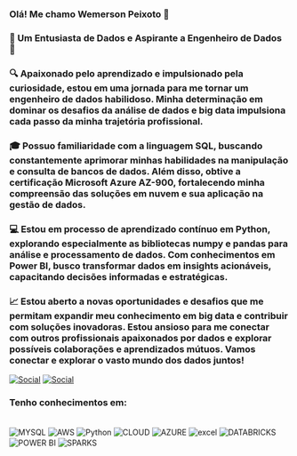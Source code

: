 
### Olá! Me chamo Wemerson Peixoto 👋 

### 🚀 Um Entusiasta de Dados e Aspirante a Engenheiro de Dados 🚀

### 🔍 Apaixonado pelo aprendizado e impulsionado pela curiosidade, estou em uma jornada para me tornar um engenheiro de dados habilidoso. Minha determinação em dominar os desafios da análise de dados e big data impulsiona cada passo da minha trajetória profissional.

### 🎓 Possuo familiaridade com a linguagem SQL, buscando constantemente aprimorar minhas habilidades na manipulação e consulta de bancos de dados. Além disso, obtive a certificação Microsoft Azure AZ-900, fortalecendo minha compreensão das soluções em nuvem e sua aplicação na gestão de dados.

### 💻 Estou em processo de aprendizado contínuo em Python, explorando especialmente as bibliotecas numpy e pandas para análise e processamento de dados. Com conhecimentos em Power BI, busco transformar dados em insights acionáveis, capacitando decisões informadas e estratégicas.

### 📈 Estou aberto a novas oportunidades e desafios que me permitam expandir meu conhecimento em big data e contribuir com soluções inovadoras. Estou ansioso para me conectar com outros profissionais apaixonados por dados e explorar possíveis colaborações e aprendizados mútuos. Vamos conectar e explorar o vasto mundo dos dados juntos!
[![Social](https://img.shields.io/badge/LinkedIn-0077B5?style=for-the-badge&logo=linkedin&logoColor=white)](https://linkedin.com/in/wemerson-peixoto)
[![Social](https://img.shields.io/badge/WhatsApp-25D366?style=for-the-badge&logo=whatsapp&logoColor=white)](https://wa.me/+5511984555943)



### Tenho conhecimentos em:

<div style="display: inline_block"><br/>
    <img align="center" alt="MYSQL" src="https://img.shields.io/badge/MySQL-005C84?style=for-the-badge&logo=mysql&logoColor=white" />
    <img align="center" alt="AWS" src="https://img.shields.io/badge/Amazon_AWS-FF9900?style=for-the-badge&logo=amazonaws&logoColor=white" />
    <img align="center" alt="Python" src="https://img.shields.io/badge/Python-14354C?style=for-the-badge&logo=python&logoColor=white" />
    <img align="center" alt="CLOUD" src="https://img.shields.io/badge/Google_Cloud-4285F4?style=for-the-badge&logo=google-cloud&logoColor=white" />
    <img align="center" alt="AZURE" src="https://img.shields.io/badge/Microsoft_Azure-0089D6?style=for-the-badge&logo=microsoft-azure&logoColor=white" />
    <img align="center" alt="excel" src="https://img.shields.io/badge/Microsoft_Excel-217346?style=for-the-badge&logo=microsoft-excel&logoColor=white" />
    <img align="center" alt="DATABRICKS" src="https://img.shields.io/badge/Databricks-FF3621?style=for-the-badge&logo=Databricks&logoColor=white" />
    <img align="center" alt="POWER BI" src="https://img.shields.io/badge/power_bi-F2C811?style=for-the-badge&logo=powerbi&logoColor=black" />
    <img align="center" alt="SPARKS" src="https://img.shields.io/badge/Apache%20Spark-E25A1C.svg?style=for-the-badge&logo=Apache-Spark&logoColor=white" />
</div> <br/>


